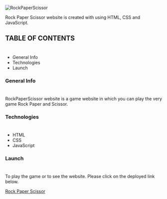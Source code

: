 ![RockPaperScissor](https://img.shields.io/badge/Project-RockPaperScissor-%2365B8BF)

Rock Paper Scissor website is created with using HTML, CSS and JavaScript.

## TABLE OF CONTENTS
#
* General Info
* Technologies
* Launch

### General Info
#
RockPaperScissor website is a game website in which you can play the very game Rock Paper and Scissor.

### Technologies
#
* HTML
* CSS
* JavaScript

### Launch
#
To play the game or to see the website. Please click on the deployed link below.

[Rock Paper Scissor](https://rpsgameproject.netlify.app/)

